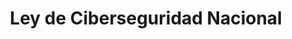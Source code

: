 ---
title: "Ley de Ciberseguridad Nacional"
shortDescription: "Establece el marco institucional y normativo para la seguridad cibernética del país."
fullDescription: |
  Esta iniciativa crea el marco institucional y normativo necesario para fortalecer las capacidades nacionales de ciberseguridad, proteger la infraestructura crítica digital y responder eficazmente a las amenazas cibernéticas.
icon: "network"
color: "purple"
pdfUrl: "/docs/ciberseguridad.pdf"
articles:
  - id: art-1
    number: "Artículo 1"
    title: "Objeto"
    content: |
      La presente ley tiene por objeto establecer el marco institucional y normativo para fortalecer las capacidades nacionales de ciberseguridad, proteger la infraestructura crítica de información y comunicaciones, y garantizar la seguridad del ciberespacio nacional.
  - id: art-2
    number: "Artículo 2"
    title: "Definiciones"
    content: |
      Para los efectos de esta ley se entiende por: a) Ciberseguridad: conjunto de herramientas, políticas, conceptos de seguridad, medidas de protección, directrices, métodos de gestión de riesgos, acciones, formación, mejores prácticas, seguros y tecnologías que pueden utilizarse para proteger el ciberespacio.
  - id: art-3
    number: "Artículo 3"
    title: "Sistema Nacional de Ciberseguridad"
    content: |
      Se crea el Sistema Nacional de Ciberseguridad como el conjunto de órganos, organismos, procedimientos, herramientas y recursos destinados a la protección del ciberespacio nacional, coordinado por el Consejo Nacional de Ciberseguridad.
  - id: art-4
    number: "Artículo 4"
    title: "Estrategia Nacional de Ciberseguridad"
    content: |
      El Consejo Nacional de Ciberseguridad elaborará y actualizará periódicamente la Estrategia Nacional de Ciberseguridad, la cual establecerá los objetivos, principios, líneas de acción y medidas necesarias para garantizar la ciberseguridad nacional.
--- 